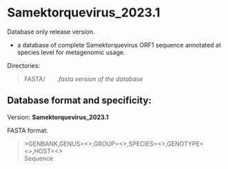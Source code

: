 # Samektorquevirus_2023.1

Database only release version. 
-  a database of complete Samektorquevirus ORF1 sequence annotated at species level for metagenomic usage.

Directories:   
>FASTA/   &nbsp;&nbsp;&nbsp;&nbsp;&nbsp;&nbsp;*.fasta version of the database*  

## Database format and specificity:  
Version: **Samektorquevirus_2023.1**  

FASTA format:  
>\>GENBANK,GENUS=<>,GROUP=<>,SPECIES=<>,GENOTYPE=<>,HOST=<>  
>Sequence
